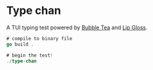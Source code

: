 # Type chan 

A TUI typing test powered by [Bubble Tea](https://github.com/charmbracelet/bubbletea) and [Lip Gloss](https://github.com/charmbracelet/lipgloss).

```go
# compile to binary file
go build .

# begin the test!
./type-chan
```

